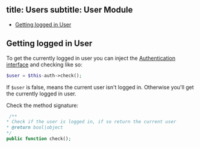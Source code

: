 title: Users
subtitle: User Module
-------

- [Getting logged in User](#getting-logged-in-user)

## <a class="anchor" name="getting-logged-in-user" href="#getting-logged-in-user"></a> Getting logged in User

To get the currently logged in user you can inject the [Authentication interface](https://github.com/AsgardCms/Core/blob/develop/Contracts/Authentication.php) and checking like so:

``` php
$user = $this-auth->check();
```

If `$user` is false, means the current user isn't logged in. Otherwise you'll get the currently logged in user.

Check the method signature:

``` php
 /**
* Check if the user is logged in, if so return the current user
* @return bool|object
*/
public function check();
```

